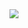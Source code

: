 <img src="https://static.vecteezy.com/system/resources/previews/006/770/587/non_2x/a-person-places-an-order-in-an-online-store-chooses-groceries-a-meal-in-a-restaurant-hands-with-a-smartphone-make-purchases-online-through-mobile-apps-free-vector.jpg" width="auto">
